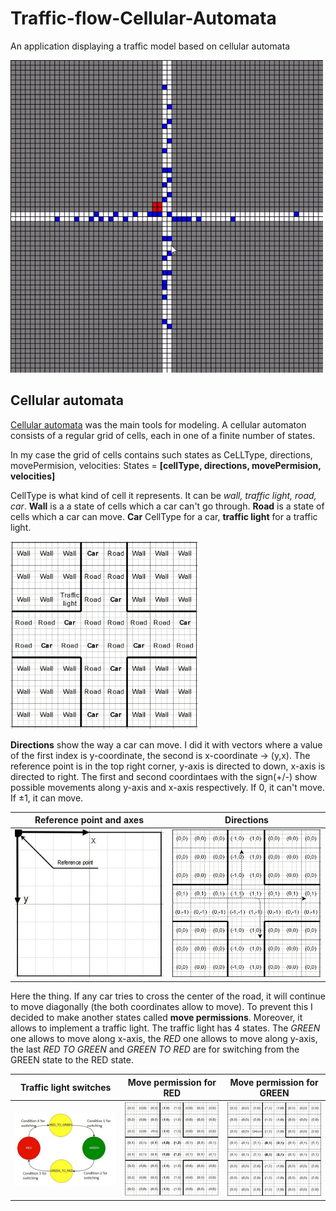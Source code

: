 # Traffic-flow-Cellular-Automata
An application displaying a traffic model based on cellular automata

   


<img src="images/How.gif" width="500" title="How it looks like">




## <h2>Cellular automata</h2>
  
  
[Cellular automata](https://en.wikipedia.org/wiki/Cellular_automaton) was the main tools for modeling.
A cellular automaton consists of a regular grid of cells, each in one of a finite number of states.

In my case the grid of cells contains such states as CeLLType, directions, movePermision, velocities:
States = **[cellType, directions, movePermision, velocities]**

CellType is what kind of cell it represents. It can be *wall, traffic light, road, car*. **Wall** is a a state of cells which a car can't go through.
**Road** is a state of cells which a car can move. **Car** CellType for a car, **traffic light** for a traffic light.

<img src="images/CellType.jpg" width="300">

**Directions** show the way a car can move. I did it with vectors where a value of the first index is y-coordinate, the second is x-coordinate -> (y,x). The reference point is in the top right corner, y-axis is directed to down, x-axis is directed to right. 
The first and second coordintaes with the sign(+/-) show possible movements along y-axis and x-axis respectively. If 0, it can't move. If ±1, it can move. 

Reference point and axes | Directions
-------------------------|-----------
<img src="images/ReferencePoint.JPG" width=300> | <img src="images/Directions.jpg" width="300">

Here the thing. If any car tries to cross the center of the road, it will continue to move diagonally (the both coordinates allow to move). To prevent this I decided to make another states called **move permissions**. Moreover, it allows to implement a traffic light. 
The traffic light has 4 states. The *GREEN* one allows to move along x-axis, the *RED* one allows to move along y-axis, the last *RED TO GREEN* and *GREEN TO RED* are for switching from the GREEN state to the RED state. 

Traffic light switches | Move permission for RED | Move permission for GREEN
-----------------------|-------------------------|--------------------------
<img src="images/TrafficLight.JPG" width=300> | <img src="images/movePerRed.jpg" width=250> | <img src="images/movePerGreen.jpg" width=250> 









